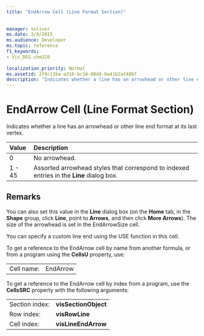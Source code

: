 ```yaml
---
title: "EndArrow Cell (Line Format Section)"
 
 
manager: soliver
ms.date: 3/9/2015
ms.audience: Developer
ms.topic: reference
f1_keywords:
- Vis_DSS.chm320
 
localization_priority: Normal
ms.assetid: 2f9c11ba-a316-bc34-60d4-0a41b2af486f
description: "Indicates whether a line has an arrowhead or other line end format at its last vertex."
---
```


# EndArrow Cell (Line Format Section)

Indicates whether a line has an arrowhead or other line end format at its last vertex.
  
|**Value**|**Description**|
|:-----|:-----|
|0  <br/> |No arrowhead.  <br/> |
|1 - 45  <br/> |Assorted arrowhead styles that correspond to indexed entries in the **Line** dialog box.  <br/> |
   
## Remarks

You can also set this value in the **Line** dialog box (on the **Home** tab, in the **Shape** group, click **Line**, point to **Arrows**, and then click **More Arrows**). The size of the arrowhead is set in the EndArrowSize cell.
  
You can specify a custom line end using the USE function in this cell. 
  
To get a reference to the EndArrow cell by name from another formula, or from a program using the **CellsU** property, use: 
  
|||
|:-----|:-----|
|Cell name:  <br/> |EndArrow  <br/> |
   
To get a reference to the EndArrow cell by index from a program, use the **CellsSRC** property with the following arguments: 
  
|||
|:-----|:-----|
|Section index:  <br/> |**visSectionObject** <br/> |
|Row index:  <br/> |**visRowLine** <br/> |
|Cell index:  <br/> |**visLineEndArrow** <br/> |
   


